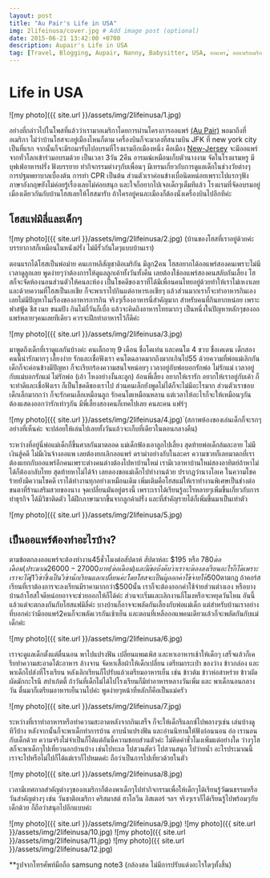 ```yaml
---
layout: post
title: "Au Pair's Life in USA"
img: 2lifeinusa/cover.jpg # Add image post (optional)
date: 2015-06-21 13:42:00 +0700
description: Aupair's Life in USA
tag: [Travel, Blogging, Aupair, Nanny, ฺBabysitter, USA, ออแพร,์ ออแพร์อเมริกา]
---
```


# Life in USA  

![my photo]({{ site.url }}/assets/img/2lifeinusa/1.jpg)

อย่างที่กล่าวไปในโพสที่แล้วว่าเรามาอเมริกาโดยการผ่านโครงการออแพร์ <a href="/au-pair/" target="_ blank">(Au Pair)</a> พอมาถึงที่อเมริกา ไม่ว่าบ้านโฮสจะอยู่เมืองไหนก็ตาม เครื่องบินก็จะมาลงที่สนามบิน JFK ที่ new york city เป็นที่แรก จากนั้นก็จะมีรถมารับไปอบรมที่โรงแรมอีกเมืองหนึ่ง คือเมือง <a href="/new-jersey/" target="_ blank">New-Jersey</a> จะมีออแพร์จากทั่วโลกเข้าร่วมอบรมด้วย เป็นเวลา 3วัน 2คืน อารมณ์เหมือนเก็บตัวนางงาม จัดในโรงแรมหรู มีบุฟเฟ่อาหารฝรั่ง ฟังบรรยาย ทำกิจกรรมต่างๆกับเพื่อนๆ มีเทรนเกี่ยวกับการดูแลเด็กในช่วงวัยต่างๆ การปฐมพยาบาลเบื้องต้น การทำ CPR เป็นต้น ส่วนตัวเราค่อนข้างเบื่อนิดหน่อยเพราะไปแรกๆฟังภาษาอังกฤษยังไม่ค่อยรู้เรื่องเลยไม่ค่อยสนุก และใจก็อยากไปเจอเด็กๆเต็มทีแล้ว โรงแรมที่จัดอบรมอยู่เมืองเดียวกันกับบ้านโฮสเลยให้โฮสมารับ ถ้าใครอยู่คนละเมืองก็ต้องนั่งเครื่องบินไปอีกทีค่ะ


## โฮสแฟมิลี่และเด็กๆ

![my photo]({{ site.url }}/assets/img/2lifeinusa/2.jpg)
(บ้านของโฮสที่เราอยู่ด้วยค่ะ บรรยากาสก็เหมือนในหนังฝรั่ง ไม่มีรั้วกันใดๆแบบบ้านเรา)

ตอนแรกได้โฮสเป็นพ่อม่าย คนเกาหลีสัญชาติอเมริกัน มีลูก2คน โฮสอยากได้ออแพร์สองคนเพราะไม่มีเวลาดูลูกเลย พูดง่ายๆว่าต้องการให้ดูแลลูกเค้าทั้งวันทั้งคืน เลยต้องใช้ออแพร์สองคนสลับกันเลี้ยง โฮสก็จะจัดห้องนอนส่วนตัวให้คนละห้อง เป็นโชคดีของเราที่ได้มีเพื่อนคนไทยอยู่ด้วยทำให้เราไม่เหงาเลย และด้วยความที่โฮสเป็นเอเชีย ก็จะพาเราไปกินแต่อาหารเอเชียๆ แล้วส่วนมากเราก็จะทำอาหารกินเอง เลยไม่มีปัญหาในเรื่องของอาหารการกิน จริงๆเรื่องอาหารนี่สำคัญมาก สำหรับคนที่กินยากหน่อย เพราะฟาสฟู้ด ชีส เนย ขนมปัง กินไม่กี่วันก็เบื่อ แล้วจะคิดถึงอาหารไทยมากๆ เป็นหนึ่งในปัญหาหลักๆของออแพร์หลายๆคนเลยทีเดียว ควรจะฝึกทำอาหารไว้ก็ดีค่ะ

![my photo]({{ site.url }}/assets/img/2lifeinusa/3.jpg)

มาพูดถึงเด็กที่เราดูแลกันบ้างค่ะ คนเล็กอายุ 9 เดือน ชื่อโคเท่น และคนโต 4 ขวบ ชื่อเคเดน เด็กสองคนนี้น่ารักมากๆ เลี้ยงง่าย รักและเชื่อฟังเรา คนโตฉลาดมากถึงมากเกินไป55 ด้วยความที่พ่อแม่เลิกกัน เด็กก็จะค่อนข้างมีปัญหา ก็จะเรียกร้องความสนใจหน่อยๆ เวลาอยู่กับพ่อบอกรักพ่อ ไม่รักแม่ เวลาอยู่กับแม่บอกรักแม่ ไม่รักพ่อ (เอ้า ไหงอย่างงั้นละลูก) อ้อนพี่เลี้ยง อยากให้เรารัก อยากให้เราอยู่กับเค้า ก็จะทำดีและเชื่อฟังเรา ก็เป็นโชคดีของเราไป ส่วนคนเล็กยังพูดไม่ได้ก็จะไม่มีอะไรมาก ส่วนตัวเราชอบเด็กเล็กมากกว่า ก็จะรักคนเล็กเหมือนลูก รักคนโตเหมือนหลาน แต่เวลาให้อะไรก็จะให้เหมือนๆกัน ต้องแสดงออกว่ารักเท่าๆกัน มีพี่เลี้ยงสองคนก็เทคไปเลย คนละคน แฟร์ๆ

![my photo]({{ site.url }}/assets/img/2lifeinusa/4.jpg)
่(สภาพห้องของเล่นเด็กก็จะรกๆอย่างที่เห็นค่ะ จะปล่อยให้เล่นไปเลยทั้งวันแล้วจะเก็บที่เดียวในตอนกลางคืน)

ระหว่างที่อยู่นี่พ่อแม่เด็กก็ขึ้นศาลกันมาตลอด แม่เด็กฟ้องเอาลูกไปเลี้ยง สุดท้ายพ่อเด็กล้มละลาย ไม่มีเงินสู้คดี ไม่มีเงินจ้างออแพ เลยต้องยกเลิกออแพร์ ดราม่าอย่างกับในละคร ความซวยก็เลยมาตกที่เรา ต้องแยกกับออแพร์อีกคนเพราะต่างคนต่างต้องไปหาบ้านใหม่ เรามีเวลาหาบ้านใหม่สองอาทิตย์ถ้าหาไม่ได้ก็ต้องกลับไทย สุดท้ายหาไม่ได้จ้า เลยลองขอแม่เด็กไปทำงานด้วย ปรากฏว่านางโอเค ในความโชคร้ายยังมีความโชคดี เราได้ทำงานทุกอย่างเหมือนเดิม เพิ่มเติมคือโฮสแม่ให้เราทำงานพิเศษเป็นช่างต่อขนตาที่ร้านเสริมสวยของนาง จุดเปลี่ยนมันอยู่ตรงนี้ เพราะเราได้เรียนรู้อะไรหลายๆเพิ่มขึ้นเกี่ยวกับการทำธุรกิจ ได้มีวิชาติดตัว ได้ฝึกภาษามากขึ้นจากลูกค้าฝรั่ง และที่สำคัญรายได้ก็เพิ่มขึ้นมาเป็นเท่าตัว

![my photo]({{ site.url }}/assets/img/2lifeinusa/5.jpg)

## เป็นออแพร์ต้องทำอะไรบ้าง?
ตามข้อตกลงออแพร์จะต้องทำงาน45ชั่วโมงต่อสัปดาห์ สัปดาห์ละ $195 หรือ $780 ต่อเดือน (ประมาณ 26000-27000 บาท/ต่อเดือน) และมีข้อบังคับว่าเราจะต้องลงเรียนอะไรก็ได้ เพราะเราจะได้j1วีซ่า ซึ่งเป็นวีซ่านักเรียนแลกเปลี่ยนค่ะ โดยโฮสจะเป็นผู้ออกค่าใช้จ่ายให้$500ตามกฏ ถ้าคอร์สเรียนที่เราต้องการจะลงเรียนมีราคามากกว่า$500นั้น เราก็จะต้องออกค่าใช้จ่ายส่วนต่างเอง หรือบางบ้านถ้าโฮสใจดีหน่อยอาจจะช่วยออกให้ก็ได้ค่ะ ส่วนจะเริ่มและเลิกงานกี่โมงหรือจะหยุดวันไหน อันนี้แล้วแต่จะตกลงกันกับโฮสแฟมิลี่ค่ะ บางบ้านก็อาจจะพลัดกันเลี้ยงกับพ่อแม่เด็ก แต่สำหรับบ้านเราอย่างที่บอกค่ะว่ามีออแพร์2คนก็จะพลัดเวรกันเช้าเย็น และตอนที่เหลือออแพคนเดียวแล้วก็จะพลัดกันกับแม่เด็กค่ะ

![my photo]({{ site.url }}/assets/img/2lifeinusa/6.jpg)

เราจะดูแลเด็กตั้งแต่ตื่นนอน พาไปแปรงฟัน เปลี่ยนแพมเพิส และหาเอาหารเช้าให้เด็กๆ เสร็จแล้วก็เครียทำความสะอาดโต้ะอาหาร ล้างจาน จัดหาเสื้อผ้าให้เด็กเปลี่ยน เตรียมกระเป๋า ของว่าง ข้าวกล่อง และพาเด็กไปส่งที่โรงเรียน หลังเลิกเรียนก็ไปรับแล้วเตรียมอาหารเย็น เช่น ข้าวต้ม ข้าวห่อสาหร่าย ข้าวผัด ผัดมักกะโรนี สปาเก้ตตี้ ถ้าวันที่เด็กไม่ได้ไปโรงเรียนก็มีทำอาหารหลางวันเพิ่ม และ พาเด็กนอนกลางวัน ตื่นมาก็เตรียมอาหารเย็นวนไปค่ะ พูดง่ายๆหน้าที่หลักก็คือเป็นแม่ครัว

![my photo]({{ site.url }}/assets/img/2lifeinusa/7.jpg)

ระหว่างที่เราทำอาหารหรือทำความสะอาดหลังจากกินเสร็จ ก็จะให้เด็กรีแลกซ์ไปพลางๆเช่น เล่นบ้างดูทีวีบ้าง หลังจากนั้นก็จะพาเด็กทำการบ้าน อาบน้ำแปรงฟัน และอ่านนิทานให้ฟังก่อนนอน อ่อ เรานอนกับเด็กด้วย ความจริงไม่จำเป็นก็ได้แต่อันนี้ความชอบส่วนตัวค่ะ ไม่คิดค่าชั่วโมงเพิ่มแต่อย่างใด ว่างๆโฮสก็จะพาเด็กๆไปเที่ยวนอกบ้านบ้าง เช่นไปทะเล ไปสวนสัตว์ ไปสวนสนุก ไปว่ายน้ำ อะไรประมาณนี้ เราจะไปหรือไม่ไปก็ได้แต่เราก็ไปหมดค่ะ ถือว่าเป็นการไปเที่ยวด้วยในตัว

![my photo]({{ site.url }}/assets/img/2lifeinusa/8.jpg)

เวลามีเทศกาลสำคัญต่างๆของอเมริกาก็ต้องพาเด็กๆไปทำกิจกรรมเพื่อให้เด็กๆได้เรียนรู้วัฒนธรรมหรือวันสำคัญต่างๆ เช่น วันชาติอเมริกา คริสมาสต์ ฮาโลวีน อิสเตอร์ ฯลฯ จริงๆเราก็ได้เรียนรู้ไปพร้อมๆกับเด็กด้วย ก็ถือว่าสนุกไปอีกแบบค่ะ  

![my photo]({{ site.url }}/assets/img/2lifeinusa/9.jpg)
![my photo]({{ site.url }}/assets/img/2lifeinusa/10.jpg)
![my photo]({{ site.url }}/assets/img/2lifeinusa/11.jpg)
![my photo]({{ site.url }}/assets/img/2lifeinusa/12.jpg)

**รูปจากโทรศัพท์มือถือ samsung note3  (กล้องสด ไม่มีการปรับแต่งอะไรใดๆทั้งสิ้น)

